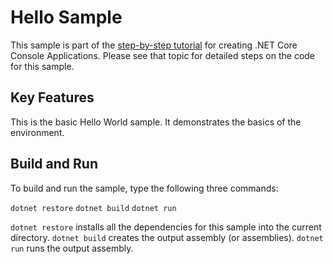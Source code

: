 Hello Sample
================

This sample is part of the [step-by-step tutorial](https://docs.microsoft.com/dotnet/articles/core/tutorials/using-with-xplat-cli) for creating .NET Core Console Applications. Please see that topic for detailed steps on the code for this sample.

Key Features
------------

This is the basic Hello World sample. It demonstrates the basics of the environment.

Build and Run
-------------

To build and run the sample, type the following three commands:

`dotnet restore`
`dotnet build`
`dotnet run`

`dotnet restore` installs all the dependencies for this sample into the current directory.
`dotnet build` creates the output assembly (or assemblies).
`dotnet run` runs the output assembly.


<!--HONumber=Aug16_HO2-->


